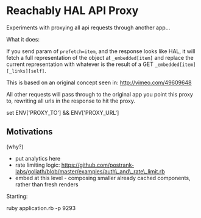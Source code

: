 Reachably HAL API Proxy
================

Experiments with proxying all api requests through another app...

What it does:

If you send param of `prefetch=item`, and the response looks like HAL, it will fetch a full representation of the object at `_embedded[item]` and replace the current representation with whatever is the result of a GET `_embedded[item][_links][self]`.

This is based on an original concept seen in: http://vimeo.com/49609648

All other requests will pass through to the original app you point this proxy to, rewriting all urls in the response to hit the proxy.


set ENV['PROXY\_TO'] && ENV['PROXY\_URL']



Motivations
------------

(why?)

* put analytics here
* rate limiting logic: https://github.com/postrank-labs/goliath/blob/master/examples/auth\_and\_rate\_limit.rb
* embed at this level - composing smaller already cached components, rather
  than fresh renders

Starting:

ruby application.rb -p 9293

